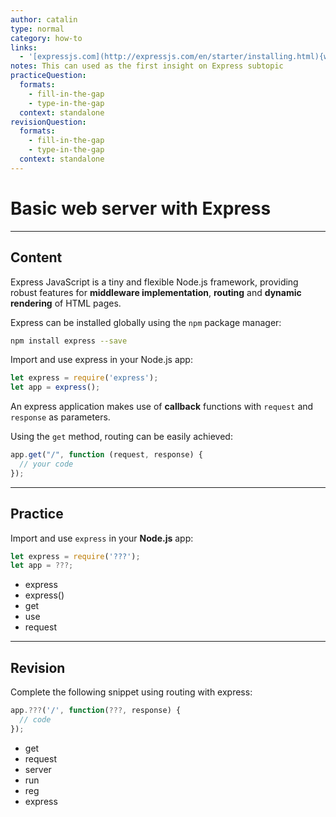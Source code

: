 ```yaml
---
author: catalin
type: normal
category: how-to
links:
  - '[expressjs.com](http://expressjs.com/en/starter/installing.html){website}'
notes: This can used as the first insight on Express subtopic
practiceQuestion:
  formats:
    - fill-in-the-gap
    - type-in-the-gap
  context: standalone
revisionQuestion:
  formats:
    - fill-in-the-gap
    - type-in-the-gap
  context: standalone
---
```


# Basic web server with Express


---

## Content

Express JavaScript is a tiny and flexible Node.js framework, providing robust features for **middleware implementation**,  **routing** and **dynamic rendering** of HTML pages.

Express can be installed globally using the `npm` package manager:

```bash
npm install express --save
```

Import and use express in your Node.js app:

```javascript
let express = require('express');
let app = express();
```

An express application makes use of **callback** functions with `request` and `response` as parameters.

Using the `get` method, routing can be easily achieved:

```javascript
app.get("/", function (request, response) {
  // your code
});
```


---

## Practice

Import and use `express` in your **Node.js** app:

```javascript
let express = require('???');
let app = ???;
```

- express
- express()
- get
- use
- request


---

## Revision

Complete the following snippet using routing with express:

```javascript
app.???('/', function(???, response) {
  // code
});
```

- get
- request
- server
- run
- reg
- express
